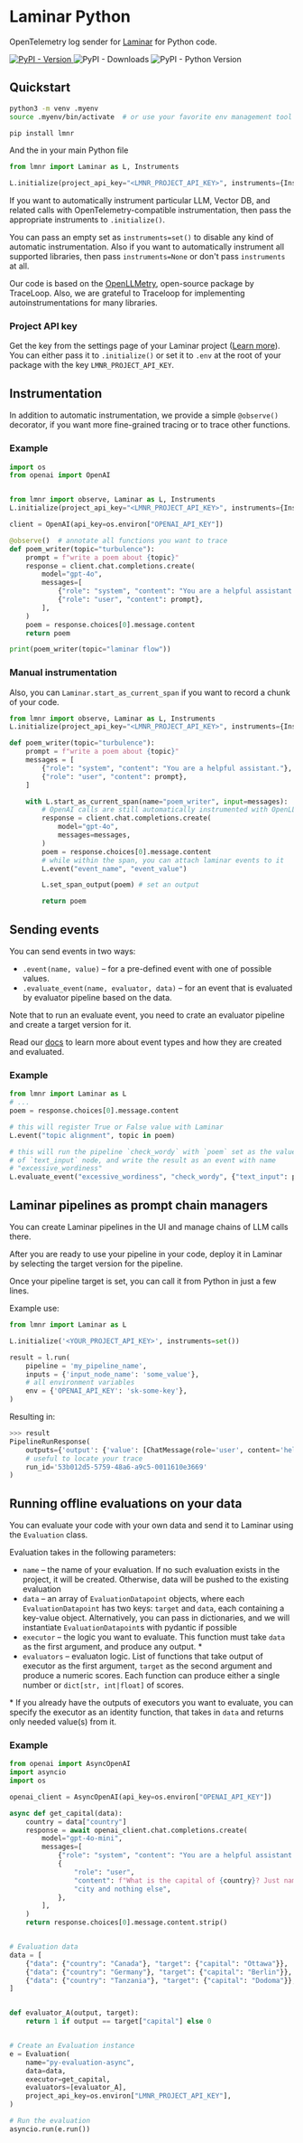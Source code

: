 # Laminar Python

OpenTelemetry log sender for [Laminar](https://github.com/lmnr-ai/lmnr) for Python code.

 <a href="https://pypi.org/project/lmnr/"> ![PyPI - Version](https://img.shields.io/pypi/v/lmnr?label=lmnr&logo=pypi&logoColor=3775A9) </a>
![PyPI - Downloads](https://img.shields.io/pypi/dm/lmnr)
![PyPI - Python Version](https://img.shields.io/pypi/pyversions/lmnr)



## Quickstart
```sh
python3 -m venv .myenv
source .myenv/bin/activate  # or use your favorite env management tool

pip install lmnr
```

And the in your main Python file

```python
from lmnr import Laminar as L, Instruments

L.initialize(project_api_key="<LMNR_PROJECT_API_KEY>", instruments={Instruments.OPENAI, Instruments.ANTHROPIC})
```

If you want to automatically instrument particular LLM, Vector DB, and related
calls with OpenTelemetry-compatible instrumentation, then pass the appropriate instruments to `.initialize()`.

You can pass an empty set as `instruments=set()` to disable any kind of automatic instrumentation. 
Also if you want to automatically instrument all supported libraries, then pass `instruments=None` or don't pass `instruments` at all.

Our code is based on the [OpenLLMetry](https://github.com/traceloop/openllmetry), open-source package
by TraceLoop. Also, we are grateful to Traceloop for implementing autoinstrumentations for many libraries.

### Project API key

Get the key from the settings page of your Laminar project ([Learn more](https://docs.lmnr.ai/api-reference/introduction#authentication)).
You can either pass it to `.initialize()` or set it to `.env` at the root of your package with the key `LMNR_PROJECT_API_KEY`.

## Instrumentation

In addition to automatic instrumentation, we provide a simple `@observe()` decorator, if you want more fine-grained tracing
or to trace other functions.

### Example

```python
import os
from openai import OpenAI


from lmnr import observe, Laminar as L, Instruments
L.initialize(project_api_key="<LMNR_PROJECT_API_KEY>", instruments={Instruments.OPENAI})

client = OpenAI(api_key=os.environ["OPENAI_API_KEY"])

@observe()  # annotate all functions you want to trace
def poem_writer(topic="turbulence"):
    prompt = f"write a poem about {topic}"
    response = client.chat.completions.create(
        model="gpt-4o",
        messages=[
            {"role": "system", "content": "You are a helpful assistant."},
            {"role": "user", "content": prompt},
        ],
    )
    poem = response.choices[0].message.content
    return poem

print(poem_writer(topic="laminar flow"))
```

### Manual instrumentation

Also, you can `Laminar.start_as_current_span` if you want to record a chunk of your code.

```python
from lmnr import observe, Laminar as L, Instruments
L.initialize(project_api_key="<LMNR_PROJECT_API_KEY>", instruments={Instruments.OPENAI})

def poem_writer(topic="turbulence"):
    prompt = f"write a poem about {topic}"
    messages = [
        {"role": "system", "content": "You are a helpful assistant."},
        {"role": "user", "content": prompt},
    ]

    with L.start_as_current_span(name="poem_writer", input=messages):
        # OpenAI calls are still automatically instrumented with OpenLLMetry
        response = client.chat.completions.create(
            model="gpt-4o",
            messages=messages,
        )
        poem = response.choices[0].message.content
        # while within the span, you can attach laminar events to it
        L.event("event_name", "event_value")

        L.set_span_output(poem) # set an output

        return poem
```


## Sending events

You can send events in two ways:
- `.event(name, value)` – for a pre-defined event with one of possible values.
- `.evaluate_event(name, evaluator, data)` – for an event that is evaluated by evaluator pipeline based on the data.

Note that to run an evaluate event, you need to crate an evaluator pipeline and create a target version for it.

Read our [docs](https://docs.lmnr.ai) to learn more about event types and how they are created and evaluated.

### Example

```python
from lmnr import Laminar as L
# ...
poem = response.choices[0].message.content

# this will register True or False value with Laminar
L.event("topic alignment", topic in poem)

# this will run the pipeline `check_wordy` with `poem` set as the value
# of `text_input` node, and write the result as an event with name
# "excessive_wordiness"
L.evaluate_event("excessive_wordiness", "check_wordy", {"text_input": poem})
```

## Laminar pipelines as prompt chain managers

You can create Laminar pipelines in the UI and manage chains of LLM calls there.

After you are ready to use your pipeline in your code, deploy it in Laminar by selecting the target version for the pipeline.

Once your pipeline target is set, you can call it from Python in just a few lines.

Example use:

```python
from lmnr import Laminar as L

L.initialize('<YOUR_PROJECT_API_KEY>', instruments=set())

result = l.run(
    pipeline = 'my_pipeline_name',
    inputs = {'input_node_name': 'some_value'},
    # all environment variables
    env = {'OPENAI_API_KEY': 'sk-some-key'},
)
```

Resulting in:

```python
>>> result
PipelineRunResponse(
    outputs={'output': {'value': [ChatMessage(role='user', content='hello')]}},
    # useful to locate your trace
    run_id='53b012d5-5759-48a6-a9c5-0011610e3669'
)
```

## Running offline evaluations on your data

You can evaluate your code with your own data and send it to Laminar using the `Evaluation` class.

Evaluation takes in the following parameters:
- `name` – the name of your evaluation. If no such evaluation exists in the project, it will be created. Otherwise, data will be pushed to the existing evaluation
- `data` – an array of `EvaluationDatapoint` objects, where each `EvaluationDatapoint` has two keys: `target` and `data`, each containing a key-value object. Alternatively, you can pass in dictionaries, and we will instantiate `EvaluationDatapoint`s with pydantic if possible
- `executor` – the logic you want to evaluate. This function must take `data` as the first argument, and produce any output. *
- `evaluators` – evaluaton logic. List of functions that take output of executor as the first argument, `target` as the second argument and produce a numeric scores. Each function can produce either a single number or `dict[str, int|float]` of scores.

\* If you already have the outputs of executors you want to evaluate, you can specify the executor as an identity function, that takes in `data` and returns only needed value(s) from it.

### Example

```python
from openai import AsyncOpenAI
import asyncio
import os

openai_client = AsyncOpenAI(api_key=os.environ["OPENAI_API_KEY"])

async def get_capital(data):
    country = data["country"]
    response = await openai_client.chat.completions.create(
        model="gpt-4o-mini",
        messages=[
            {"role": "system", "content": "You are a helpful assistant."},
            {
                "role": "user",
                "content": f"What is the capital of {country}? Just name the "
                "city and nothing else",
            },
        ],
    )
    return response.choices[0].message.content.strip()


# Evaluation data
data = [
    {"data": {"country": "Canada"}, "target": {"capital": "Ottawa"}},
    {"data": {"country": "Germany"}, "target": {"capital": "Berlin"}},
    {"data": {"country": "Tanzania"}, "target": {"capital": "Dodoma"}},
]


def evaluator_A(output, target):
    return 1 if output == target["capital"] else 0


# Create an Evaluation instance
e = Evaluation(
    name="py-evaluation-async",
    data=data,
    executor=get_capital,
    evaluators=[evaluator_A],
    project_api_key=os.environ["LMNR_PROJECT_API_KEY"],
)

# Run the evaluation
asyncio.run(e.run())
```
